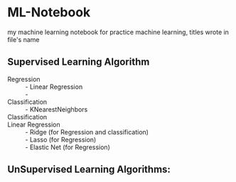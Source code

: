 # ML-Notebook

my machine learning notebook for practice machine learning, titles wrote in file's name

## Supervised Learning Algorithm
<dl>
  <dt>Regression</dt>
  <dd>- Linear Regression</dd>
  <dd>- </dd>
  <dt>Classification</dt>
  <dd>- KNearestNeighbors</dd>
  <dt>Classification</dt>
  <dt>Linear Regression</dt>
  <dd>- Ridge (for Regression and classification)</dd>
  <dd>- Lasso (for Regression)</dd>
  <dd>- Elastic Net (for Regression)</dd>
</dl>

## UnSupervised Learning Algorithms:
